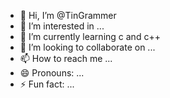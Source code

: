 - 👋 Hi, I’m @TinGrammer
- 👀 I’m interested in ...
- 🌱 I’m currently learning c and c++
- 💞️ I’m looking to collaborate on ...
- 📫 How to reach me ...
- 😄 Pronouns: ...
- ⚡ Fun fact: ...

<!---
TinGrammer/TinGrammer is a ✨ special ✨ repository because its `README.md` (this file) appears on your GitHub profile.
You can click the Preview link to take a look at your changes.
--->
